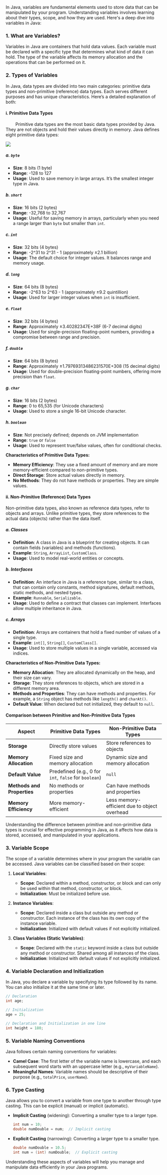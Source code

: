 In Java, variables are fundamental elements used to store data that can be manipulated by your program. Understanding variables involves learning about their types, scope, and how they are used. Here's a deep dive into variables in Java:

### 1. **What are Variables?**

Variables in Java are containers that hold data values. Each variable must be declared with a specific type that determines what kind of data it can hold. The type of the variable affects its memory allocation and the operations that can be performed on it.

### 2. **Types of Variables**

In Java, data types are divided into two main categories: primitive data types and non-primitive (reference) data types. Each serves different purposes and has unique characteristics. Here’s a detailed explanation of both:

#### i. **Primitive Data Types**

        Primitive data types are the most basic data types provided by Java. They are not objects and hold their values directly in memory. Java defines eight primitive data types:

![](file:///C:/Users/aksha/Desktop/Core%20java/02.%20Data%20Types%20and%20Variable/Images/Data%20Type%20Range.png)

##### a. **`byte`**

- **Size**: 8 bits (1 byte)
- **Range**: -128 to 127
- **Usage**: Used to save memory in large arrays. It’s the smallest integer type in Java.

##### b. **`short`**

- **Size**: 16 bits (2 bytes)
- **Range**: -32,768 to 32,767
- **Usage**: Useful for saving memory in arrays, particularly when you need a range larger than `byte` but smaller than `int`.

##### c. **`int`**

- **Size**: 32 bits (4 bytes)
- **Range**: -2^31 to 2^31 - 1 (approximately ±2.1 billion)
- **Usage**: The default choice for integer values. It balances range and memory usage.

##### d. **`long`**

- **Size**: 64 bits (8 bytes)
- **Range**: -2^63 to 2^63 - 1 (approximately ±9.2 quintillion)
- **Usage**: Used for larger integer values when `int` is insufficient.

##### e. **`float`**

- **Size**: 32 bits (4 bytes)
- **Range**: Approximately ±3.40282347E+38F (6-7 decimal digits)
- **Usage**: Used for single-precision floating-point numbers, providing a compromise between range and precision.

##### f. **`double`**

- **Size**: 64 bits (8 bytes)
- **Range**: Approximately ±1.79769313486231570E+308 (15 decimal digits)
- **Usage**: Used for double-precision floating-point numbers, offering more precision than `float`.

##### g. **`char`**

- **Size**: 16 bits (2 bytes)
- **Range**: 0 to 65,535 (for Unicode characters)
- **Usage**: Used to store a single 16-bit Unicode character.

##### h. **`boolean`**

- **Size**: Not precisely defined; depends on JVM implementation
- **Range**: `true` or `false`
- **Usage**: Used to represent true/false values, often for conditional checks.

**Characteristics of Primitive Data Types:**

- **Memory Efficiency**: They use a fixed amount of memory and are more memory-efficient compared to non-primitive types.
- **Direct Storage**: Store actual values directly in memory.
- **No Methods**: They do not have methods or properties. They are simple values.

#### ii. **Non-Primitive (Reference) Data Types**

Non-primitive data types, also known as reference data types, refer to objects and arrays. Unlike primitive types, they store references to the actual data (objects) rather than the data itself.

##### a. **Classes**

- **Definition**: A class in Java is a blueprint for creating objects. It can contain fields (variables) and methods (functions).
- **Example**: `String`, `ArrayList`, `CustomClass`.
- **Usage**: Used to model real-world entities or concepts.

##### b. **Interfaces**

- **Definition**: An interface in Java is a reference type, similar to a class, that can contain only constants, method signatures, default methods, static methods, and nested types.
- **Example**: `Runnable`, `Serializable`.
- **Usage**: Used to define a contract that classes can implement. Interfaces allow multiple inheritance in Java.

##### c. **Arrays**

- **Definition**: Arrays are containers that hold a fixed number of values of a single type.
- **Example**: `int[]`, `String[]`, `CustomClass[]`.
- **Usage**: Used to store multiple values in a single variable, accessed via indices.

**Characteristics of Non-Primitive Data Types:**

- **Memory Allocation**: They are allocated dynamically on the heap, and their size can vary.
- **Storage**: They store references to objects, which are stored in a different memory area.
- **Methods and Properties**: They can have methods and properties. For example, a `String` object has methods like `length()` and `charAt()`.
- **Default Value**: When declared but not initialized, they default to `null`.

#### **Comparison between Primitive and Non-Primitive Data Types**

| Aspect                     | Primitive Data Types                                  | Non-Primitive Data Types                     |
| -------------------------- | ----------------------------------------------------- | -------------------------------------------- |
| **Storage**                | Directly store values                                 | Store references to objects                  |
| **Memory Allocation**      | Fixed size and memory allocation                      | Dynamic size and memory allocation           |
| **Default Value**          | Predefined (e.g., 0 for `int`, `false` for `boolean`) | `null`                                       |
| **Methods and Properties** | No methods or properties                              | Can have methods and properties              |
| **Memory Efficiency**      | More memory-efficient                                 | Less memory-efficient due to object overhead |

Understanding the difference between primitive and non-primitive data types is crucial for effective programming in Java, as it affects how data is stored, accessed, and manipulated in your applications.

### 3. **Variable Scope**

The scope of a variable determines where in your program the variable can be accessed. Java variables can be classified based on their scope:

1. **Local Variables**:
   
   - **Scope**: Declared within a method, constructor, or block and can only be used within that method, constructor, or block.
   - **Initialization**: Must be initialized before use.

2. **Instance Variables**:
   
   - **Scope**: Declared inside a class but outside any method or constructor. Each instance of the class has its own copy of the instance variable.
   - **Initialization**: Initialized with default values if not explicitly initialized.

3. **Class Variables (Static Variables)**:
   
   - **Scope**: Declared with the `static` keyword inside a class but outside any method or constructor. Shared among all instances of the class.
   - **Initialization**: Initialized with default values if not explicitly initialized.

### 4. **Variable Declaration and Initialization**

In Java, you declare a variable by specifying its type followed by its name. You can also initialize it at the same time or later.

```java
// Declaration
int age;

// Initialization
age = 25;

// Declaration and Initialization in one line
int height = 180;
```

### 5. **Variable Naming Conventions**

Java follows certain naming conventions for variables:

- **Camel Case**: The first letter of the variable name is lowercase, and each subsequent word starts with an uppercase letter (e.g., `myVariableName`).
- **Meaningful Names**: Variable names should be descriptive of their purpose (e.g., `totalPrice`, `userName`).

### 6. **Type Casting**

Java allows you to convert a variable from one type to another through type casting. This can be explicit (manual) or implicit (automatic).

- **Implicit Casting** (widening): Converting a smaller type to a larger type.
  
  ```java
  int num = 10;
  double numDouble = num;  // Implicit casting
  ```

- **Explicit Casting** (narrowing): Converting a larger type to a smaller type.
  
  ```java
  double numDouble = 10.5;
  int num = (int) numDouble;  // Explicit casting
  ```

Understanding these aspects of variables will help you manage and manipulate data efficiently in your Java programs.
